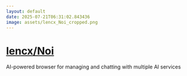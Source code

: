 ```yaml
---
layout: default
date: 2025-07-21T06:31:02.843436
image: assets/lencx_Noi_cropped.png
---
```


# [lencx/Noi](https://github.com/lencx/Noi)

AI-powered browser for managing and chatting with multiple AI services
